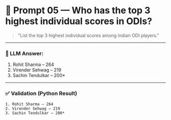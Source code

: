 # 🧠 Prompt 05 — Who has the top 3 highest individual scores in ODIs?

> "List the top 3 highest individual scores among Indian ODI players."

---

### 🤖 LLM Answer:
1. Rohit Sharma – 264  
2. Virender Sehwag – 219  
3. Sachin Tendulkar – 200*

---

### ✅ Validation (Python Result)

```text
1. Rohit Sharma – 264  
2. Virender Sehwag – 219  
3. Sachin Tendulkar – 200*